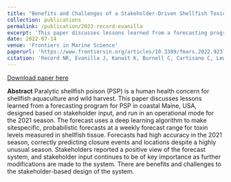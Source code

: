 ```yaml
---
title: "Benefits and Challenges of a Stakeholder-Driven Shellfish Toxicity Forecast in Coastal Maine"
collection: publications
permalink: /publication/2023-record-evanilla
excerpt: 'This paper discusses lessons learned from a forecasting program for PSP in coastal Maine'
date: 2022-07-14
venue: 'Frontiers in Marine Science'
paperurl: 'https://www.frontiersin.org/articles/10.3389/fmars.2022.923738/full'
citation: 'Record NR, Evanilla J, Kanwit K, Burnell C, Cartisano C, Lewis BJ, MacLeod J, Tupper B, Miller DW, Tracy AT, White C, Moretti M, Hamilton B, Barner C and Archer SD (2022) Benefits and Challenges of a Stakeholder-Driven Shellfish Toxicity Forecast in Coastal Maine. Front. Mar. Sci. 9:923738. doi: 10.3389/fmars.2022.923738'
---
```


[Download paper here](https://www.frontiersin.org/articles/10.3389/fmars.2022.923738/full)

**Abstract** Paralytic shellfish poison (PSP) is a human health concern for shellfish aquaculture and
wild harvest. This paper discusses lessons learned from a forecasting program for PSP in
coastal Maine, USA, designed based on stakeholder input, and run in an operational
mode for the 2021 season. The forecast uses a deep learning algorithm to make sitespecific,
probabilistic forecasts at a weekly forecast range for toxin levels measured in
shellfish tissue. Forecasts had high accuracy in the 2021 season, correctly predicting
closure events and locations despite a highly unusual season. Stakeholders reported a
positive view of the forecast system, and stakeholder input continues to be of key
importance as further modifications are made to the system. There are benefits and
challenges to the stakeholder-based design of the system.
